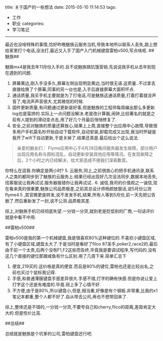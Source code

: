 title: 关于国产的一些想法
date: 2015-05-10 11:14:53
tags:
  - 工作
  - 职业
categories:
  - 学习笔记
---

最近也没啥特殊的事情,恰好昨晚魅族云服务当机,导致本地所以联系人丢失,路上想给家里打个电话,没法打,最近又入手了国产入门机械键盘雷柏v500,写点啥呢.
##魅族##

魅族mx4是我去年11月份入手的.且不说魅族搞饥饿营销.先说说我手机从去年到现在遇到的问题.
 1. 屏幕黄边,刚入手没多久,屏幕左侧出现明显黄边,当时很无语.这质量..不过拿去直接给换了个屏幕,同事的另一台也是,入手后直接屏幕大面积坏点.
 2. 通话质量,我买手机主要就是为了打电话,可是魅族这通话质量,打着打着就没声音了,电流声声音很大.尤其微信的时候.
 3.  固件更新质量,有问题通过更新是好事,但是魅族的工程师每周编出那么多更新log也是蛮拼的.实际上一点问题没解决.老是改计算器,闹钟,比较著名的就是之前有人提到的滑动变点击,用了好几个月最后悄悄修复了.
 4. 安全,之前对魅族的质量还算放心,结果上上周,直接整个出应用中心故障,导致很多用户手机莫名秒开始自动下载软件,自动安装,卸载完成又出现,我当时怀疑是我开了wifi下自动更新,于是关掉了.结果还真是.最后给出个这么说法.
  > 亲爱的魅友们： Flyme应用中心于4月28日晚间服务器发生故障，部分用户出现应用名称与图标混乱，自动更新安装其他应用等情况。在发现故障之后，2个小时之内已经解决，给大家造成不便我们深表歉意。

 你特么在逗我.你确定是两小时?
 5. 云服务,同上,之前很放心的把手机通讯录,联系人之类的都同步到了魅族的云服务上.结果已经出现好几次没法同步,数据本地丢失,找客服说让我再试试.服务器报错你让我再试试..
 6. 诚信,我司的价值观之一诚信,现在看来真的很重要,魅族公司品质极差,之前其总设计师杨颜放狠话,说5月份公测flyme4.5 ,其官微更是转发,说不发发手机,结果,所有人等到5月份,前一天先把公告删了.然后重新发了一封,说不公测.品质极其差.

综上,对魅族手机已经彻底失望.一分钱一分货,就别老是贬低别的厂商,一句话评价就是中看不中用.


##雷柏v500##

雷柏v500是我的第一个机械键盘,我是很喜欢80%这种键位的.不喜欢小键盘区域,有了小键盘区域,键盘太大了.于是当时是看好了filco 87圣手,poker2,race2的.最后由于前一个太贵,后两个没有F1,F2这些而告终,毕竟我是要调试程序,写代码的.没有这几个直接的键位那跟咸鱼有什么区别.用了几周下来.简单汇总下
1. 便宜,219买的.这价格是真的便宜.而且是80%的键位,雷柏也还是比较出名,之前也买过个鼠标我记得.
2. 手感,和普通薄膜键盘手感差异很大.手感不错,打字的确有快感.但是你说让爱上打字这个还是有难度的.毕竟.班上多了心情不好.
3. 不方便,由于是80%,所以键盘小,但是,相当重,好像是有个钢板.非常重,比我的x1笔记本都重,整个人都不好了.自从带去公司,再也不想带回来了.

综上,整体还是不错的,一分钱一分货,不要夸自己和cherry,flico的距离,差距肯定大大的.但是性价比高.

##总结##

总结就是魅族是个坑爹的公司,雷柏键盘还行吧.
